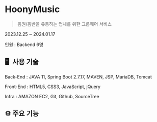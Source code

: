 # HoonyMusic
> 음원/음반을 유통하는 업체를 위한 그룹웨어 서비스

2023.12.25 ~ 2024.01.17

인원 : Backend 6명

## 🖥  사용 기술
Back-End : JAVA 11, Spring Boot 2.7.17, MAVEN, JSP, MariaDB, Tomcat

Front-End : HTML5, CSS3, JavaScript, jQuery

Infra : AMAZON EC2, Git, Github, SourceTree

## ⚙️ 주요 기능


